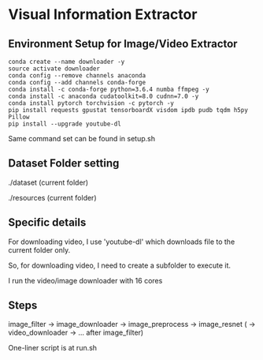 # Visual Information Extractor

## Environment Setup for Image/Video Extractor
```
conda create --name downloader -y
source activate downloader
conda config --remove channels anaconda
conda config --add channels conda-forge
conda install -c conda-forge python=3.6.4 numba ffmpeg -y
conda install -c anaconda cudatoolkit=8.0 cudnn=7.0 -y
conda install pytorch torchvision -c pytorch -y
pip install requests gpustat tensorboardX visdom ipdb pudb tqdm h5py Pillow
pip install --upgrade youtube-dl
```
Same command set can be found in setup.sh


## Dataset Folder setting
./dataset (current folder)

./resources (current folder)



## Specific details

For downloading video, I use 'youtube-dl' which downloads file to the current folder only.

So, for downloading video, I need to create a subfolder to execute it.

I run the video/image downloader with 16 cores



## Steps

image_filter -> image_downloader -> image_preprocess -> image_resnet
( -> video_downloader -> ... after image_filter)

One-liner script is at run.sh
